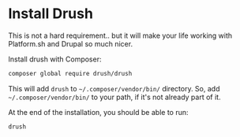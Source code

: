 # Install Drush

This is not a hard requirement.. but it will make your life working with
Platform.sh and Drupal so much nicer.

Install drush with Composer:

```bash
composer global require drush/drush
```

This will add `drush` to `~/.composer/vendor/bin/` directory. So, add `~/.composer/vendor/bin/` to your path, if it's not already part of it.

At the end of the installation, you should be able to run:

```bash
drush
```
